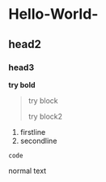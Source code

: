 # Hello-World-

## head2
### head3


**try bold**
>try block
>
>try block2

1. firstline
2. secondline

`
code
`


normal text
